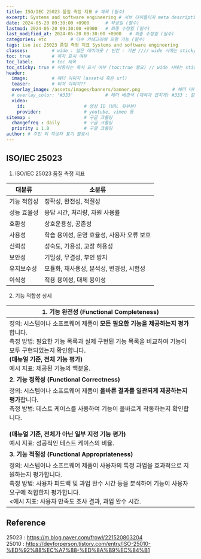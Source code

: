 ```yaml
---
title: ISO/IEC 25023 품질 측정 지표 # 제목 (필수)
excerpt: Systems and software engineering # 서브 타이틀이자 meta description (필수)
date: 2024-05-20 09:30:00 +0900      # 작성일 (필수)
lastmod: 2024-05-20 09:30:00 +0900   # 최종 수정일 (필수)
last_modified_at: 2024-05-20 09:30:00 +0900   # 최종 수정일 (필수)
categories: etc         # 다수 카테고리에 포함 가능 (필수)
tags: iso iec 25023 품질 측정 지표 Systems and software engineering                     # 태그 복수개 가능 (필수)
classes:         # wide : 넓은 레이아웃 / 빈칸 : 기본 //// wide 시에는 sticky toc 불가
toc: true        # 목차 표시 여부
toc_label:       # toc 제목
toc_sticky: true # 이동하는 목차 표시 여부 (toc:true 필요) // wide 시에는 sticky toc 불가
header: 
  image:         # 헤더 이미지 (asset내 혹은 url)
  teaser:        # 티저 이미지??
  overlay_image: /assets/images/banners/banner.png            # 헤더 이미지 (제목과 겹치게)
  # overlay_color: '#333'            # 헤더 배경색 (제목과 겹치게) #333 : 짙은 회색 (필수)
  video:
    id:                      # 영상 ID (URL 뒷부분)
    provider:                # youtube, vimeo 등
sitemap :                    # 구글 크롤링
  changefreq : daily         # 구글 크롤링
  priority : 1.0             # 구글 크롤링
author: # 주인 외 작성자 표기 필요시
---
```

<!--postNo: 20240520_001-->

## ISO/IEC 25023  

1. ISO/IEC 25023 품질 측정 지표  

| 대분류 | 소분류 |
| --- | --- |
| 기능 적합성 | 정확성, 완전성, 적절성 |
| 성능 효율성 | 응답 시간, 처리량, 자원 사용률 |
| 호환성 | 상호운용성, 공존성 |
| 사용성 | 학습 용이성, 운영 효율성, 사용자 오류 보호 |
| 신뢰성 | 성숙도, 가용성, 고장 허용성 |
| 보안성 | 기밀성, 무결성, 부인 방지 |
| 유지보수성 | 모듈화, 재사용성, 분석성, 변경성, 시험성 |
| 이식성 | 적용 용이성, 대체 용이성 |

2. 기능 적합성 상세  

| **1. 기능 완전성 (Functional Completeness)**                                                                                                                                             |
| ----------------------------------------------------------------------------------------------------------------------------------------------------------------------------------- |
| 정의: 시스템이나 소프트웨어 제품이 **모든 필요한 기능을 제공하는지 평가**합니다.  <br>측정 방법: 필요한 기능 목록과 실제 구현된 기능 목록을 비교하여 기능이 모두 구현되었는지 확인합니다.  <br>**(매뉴얼 기준, 전체 기능 평가)**  <br>예시 지표: 제공된 기능의 백분율.         |
| **2. 기능 정확성 (Functional Correctness)**                                                                                                                                       |
| 정의: 시스템이나 소프트웨어 제품이 **올바른 결과를 일관되게 제공하는지 평가**합니다.  <br>측정 방법: 테스트 케이스를 사용하여 기능이 올바르게 작동하는지 확인합니다.  <br>  <br>**(매뉴얼 기준, 전체가 아닌 일부 지정 기능 평가)**  <br>예시 지표: 성공적인 테스트 케이스의 비율. |
| **3. 기능 적절성 (Functional Appropriateness)**                                                                                                                                          |
| 정의: 시스템이나 소프트웨어 제품이 사용자의 특정 과업을 효과적으로 지원하는지 평가합니다.  <br>측정 방법: 사용자 피드백 및 과업 완수 시간 등을 분석하여 기능이 사용자 요구에 적합한지 평가합니다.  <br><예시 지표: 사용자 만족도 조사 결과, 과업 완수 시간.                              |


## Reference  

25023 : https://m.blog.naver.com/frowl/221520803204  
25010 : https://devforperson.tistory.com/entry/ISO-25010-%ED%92%88%EC%A7%88-%ED%8A%B9%EC%84%B1  
